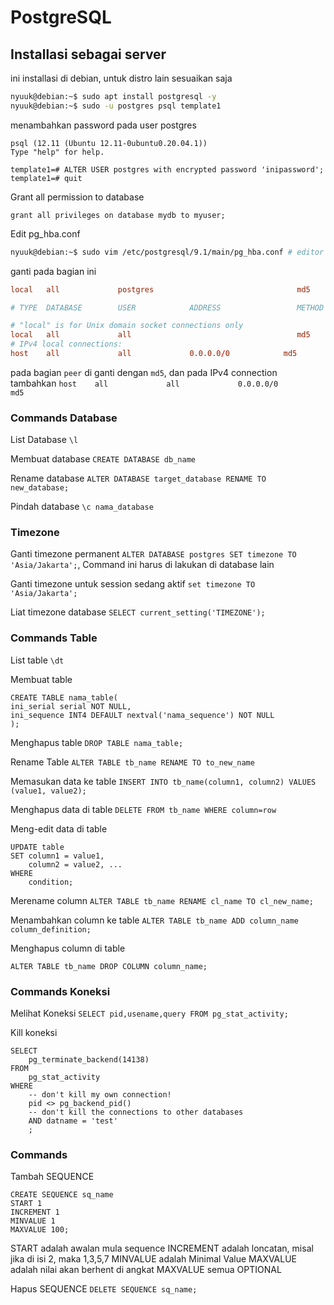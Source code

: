 # PostgreSQL
## Installasi sebagai server
ini installasi di debian, untuk distro lain sesuaikan saja
```bash
nyuuk@debian:~$ sudo apt install postgresql -y
nyuuk@debian:~$ sudo -u postgres psql template1
```
menambahkan password pada user postgres
```psql
psql (12.11 (Ubuntu 12.11-0ubuntu0.20.04.1))
Type "help" for help.

template1=# ALTER USER postgres with encrypted password 'inipassword';
template1=# quit
```
Grant all permission to database
```
grant all privileges on database mydb to myuser;
```
Edit pg_hba.conf
```bash
nyuuk@debian:~$ sudo vim /etc/postgresql/9.1/main/pg_hba.conf # editor bisa menggunakan yg lain, contoh nano
```
ganti pada bagian ini
```conf
local   all             postgres                                md5

# TYPE  DATABASE        USER            ADDRESS                 METHOD

# "local" is for Unix domain socket connections only
local   all             all                                     md5
# IPv4 local connections:
host    all             all             0.0.0.0/0            md5
```
pada bagian `peer` di ganti dengan `md5`,
dan pada IPv4 connection tambahkan `host    all             all             0.0.0.0/0            md5`

### Commands Database
List Database
`\l`

Membuat database
`CREATE DATABASE db_name`

Rename database
`ALTER DATABASE target_database RENAME TO new_database;`

Pindah database
`\c nama_database`

### Timezone

Ganti timezone permanent 
`ALTER DATABASE postgres SET timezone TO 'Asia/Jakarta';`,
Command ini harus di lakukan di database lain

Ganti timezone untuk session sedang aktif
`set timezone TO 'Asia/Jakarta';`

Liat timezone database `SELECT current_setting('TIMEZONE');`

### Commands Table
List table
`\dt`

Membuat table
```
CREATE TABLE nama_table(
ini_serial serial NOT NULL,
ini_sequence INT4 DEFAULT nextval('nama_sequence') NOT NULL
);
```

Menghapus table
`DROP TABLE nama_table;`

Rename Table
`ALTER TABLE tb_name RENAME TO to_new_name`

Memasukan data ke table
`INSERT INTO tb_name(column1, column2) VALUES (value1, value2);`

Menghapus data di table
`DELETE FROM tb_name WHERE column=row`

Meng-edit data di table
```
UPDATE table
SET column1 = value1,
    column2 = value2, ...
WHERE
    condition;
```

Merename column
`ALTER TABLE tb_name RENAME cl_name TO cl_new_name;`

Menambahkan column ke table
`ALTER TABLE tb_name ADD column_name column_definition;`

Menghapus column di table

`ALTER TABLE tb_name DROP COLUMN column_name;`
### Commands Koneksi
Melihat Koneksi
`SELECT pid,usename,query FROM pg_stat_activity;`

Kill koneksi
```
SELECT                                         
    pg_terminate_backend(14138) 
FROM 
    pg_stat_activity 
WHERE 
    -- don't kill my own connection!
    pid <> pg_backend_pid()
    -- don't kill the connections to other databases
    AND datname = 'test'
    ;
```

### Commands
Tambah SEQUENCE
```
CREATE SEQUENCE sq_name
START 1
INCREMENT 1
MINVALUE 1
MAXVALUE 100;
```
START adalah awalan mula sequence
INCREMENT adalah loncatan, misal jika di isi 2, maka 1,3,5,7
MINVALUE adalah Minimal Value
MAXVALUE adalah nilai akan berhent di angkat MAXVALUE
semua OPTIONAL

Hapus SEQUENCE
`DELETE SEQUENCE sq_name;`
